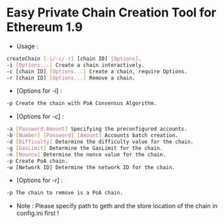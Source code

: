 # Easy Private Chain Creation Tool for Ethereum 1.9

- Usage : 
    
```sh
createChain [-i/-c/-r] [chain ID] [Options].
-i [Options...] Create a chain interactively.
-c [chain ID] [Options...] Create a chain, require Options.
-r [chain ID] [Options...] Remove a chain.
```
 
- [Options for -i] :
```sh
-p Create the chain with PoA Consensus Algorithm.
```

- [Options for -c] :
```sh
-a [Password:Amount] Specifying the preconfigured accounts.
-b [Number] [Password] [Amount] Accounts batch creation.
-d [Difficulty] Determine the difficulty value for the chain.
-g [GasLimit] Determine the GasLimit for the chain.
-n [Nounce] Determine the nonce value for the chain.
-p Create PoA chain.
-w [Network ID] Determine the network ID for the chain.
```

- [Options for -r] :
```sh
-p The chain to remove is a PoA chain.
```

- Note : Please specify path to geth and the store location of the chain in config.ini first !

